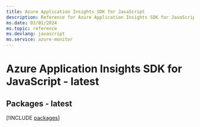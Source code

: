 ```yaml
---
title: Azure Application Insights SDK for JavaScript
description: Reference for Azure Application Insights SDK for JavaScript
ms.date: 03/01/2024
ms.topic: reference
ms.devlang: javascript
ms.service: azure-monitor
---
```

# Azure Application Insights SDK for JavaScript - latest
## Packages - latest
[!INCLUDE [packages](application-insights-index.md)]